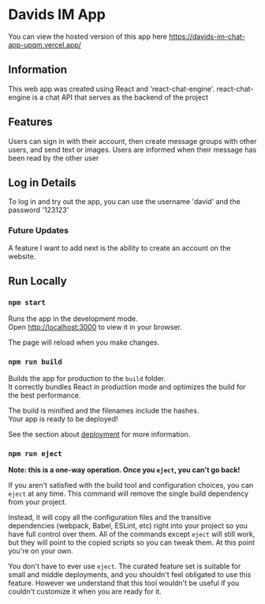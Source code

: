 # Davids IM App

You can view the hosted version of this app here https://davids-im-chat-app-upqm.vercel.app/

## Information

This web app was created using React and 'react-chat-engine'. react-chat-engine is a chat API that serves as the backend of the project

## Features

Users can sign in with their account, then create message groups with other users, and send text or images. Users are informed when their message has been read by the other user

## Log in Details

To log in and try out the app, you can use the username 'david' and the password '123123'

### Future Updates

A feature I want to add next is the ability to create an account on the website.

## Run Locally

### `npm start`

Runs the app in the development mode.\
Open [http://localhost:3000](http://localhost:3000) to view it in your browser.

The page will reload when you make changes.

### `npm run build`

Builds the app for production to the `build` folder.\
It correctly bundles React in production mode and optimizes the build for the best performance.

The build is minified and the filenames include the hashes.\
Your app is ready to be deployed!

See the section about [deployment](https://facebook.github.io/create-react-app/docs/deployment) for more information.

### `npm run eject`

**Note: this is a one-way operation. Once you `eject`, you can't go back!**

If you aren't satisfied with the build tool and configuration choices, you can `eject` at any time. This command will remove the single build dependency from your project.

Instead, it will copy all the configuration files and the transitive dependencies (webpack, Babel, ESLint, etc) right into your project so you have full control over them. All of the commands except `eject` will still work, but they will point to the copied scripts so you can tweak them. At this point you're on your own.

You don't have to ever use `eject`. The curated feature set is suitable for small and middle deployments, and you shouldn't feel obligated to use this feature. However we understand that this tool wouldn't be useful if you couldn't customize it when you are ready for it.
